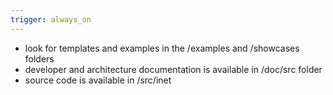 ```yaml
---
trigger: always_on
---
```


- look for templates and examples in the /examples and /showcases folders
- developer and architecture documentation is available in /doc/src folder
- source code is available in /src/inet
